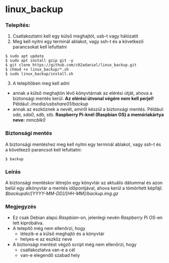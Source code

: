 # linux_backup
### Telepítés:
1. Csatlakoztatni kell egy külső meghajtót, usb-t vagy hálózatit
2. Meg kell nyitni egy terminál ablakot, vagy ssh-t és a következő parancsokat kell lefuttatni
 ```
 $ sudo apt update
 $ sudo apt install gzip git -y
 $ git clone https://github.com/c02adaniel/linux_backup.git
 $ chmod +x linux_backup/*.sh
 $ sudo linux_backup/install.sh
 ```
3. A telepítőben meg kell adni
* annak a külső meghajtón lévő könyvtárnak az elérési útját, ahova a biztonsági mentés kerül.
__Az elérési útvonal végére nem kell perjel!__ Például: _/media/usbshare01/backup_
* annak az eszköznek a nevét, amiről készül a biztonsági mentés. Például: *sda*, *sda0*, *sdb*, stb. **Raspberry Pi-knél (Raspbian OS) a memóriakártya neve:** *mmcblk0*

 ### Biztonsági mentés
A biztonsági mentéshez meg kell nyitni egy terminál ablakot, vagy ssh-t és a következő parancsot kell lefuttatni:
```
$ backup
```
### Leírás
A biztonsági mentéskor létrejön egy könyvtár az aktuális dátummal és azon belül egy alkönyvtár a mentés időpontjával, ahova kerül a tömörített képfájl.
*$backupdir/[YYYY-MM-DD]/[HH-MM]/backup.img.gz*

### Megjegyzés
* Ez csak Debian alapú *Raspbian*-on, jelenlegi nevén *Raspberry Pi OS*-en lett kipróbálva.
* A telepítő még nem ellenőrzi, hogy 
  * létezik-e a külső meghajtó és a könyvtár
  * helyes-e az eszköz neve
* A biztonsági mentést végző script még nem ellenőrzi, hogy 
  * csatlakoztatva van-e a cél
  * van-e elegendő szabad hely
